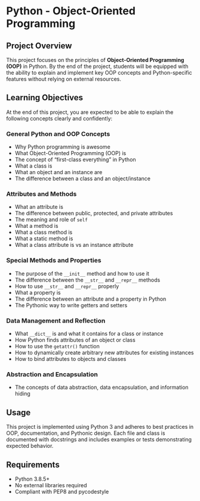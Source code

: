 # Python - Object-Oriented Programming

## Project Overview

This project focuses on the principles of **Object-Oriented Programming (OOP)** in Python. By the end of the project, students will be equipped with the ability to explain and implement key OOP concepts and Python-specific features without relying on external resources.

## Learning Objectives

At the end of this project, you are expected to be able to explain the following concepts clearly and confidently:

### General Python and OOP Concepts
- Why Python programming is awesome
- What Object-Oriented Programming (OOP) is
- The concept of “first-class everything” in Python
- What a class is
- What an object and an instance are
- The difference between a class and an object/instance

### Attributes and Methods
- What an attribute is
- The difference between public, protected, and private attributes
- The meaning and role of `self`
- What a method is
- What a class method is
- What a static method is
- What a class attribute is vs an instance attribute

### Special Methods and Properties
- The purpose of the `__init__` method and how to use it
- The difference between the `__str__` and `__repr__` methods
- How to use `__str__` and `__repr__` properly
- What a property is
- The difference between an attribute and a property in Python
- The Pythonic way to write getters and setters

### Data Management and Reflection
- What `__dict__` is and what it contains for a class or instance
- How Python finds attributes of an object or class
- How to use the `getattr()` function
- How to dynamically create arbitrary new attributes for existing instances
- How to bind attributes to objects and classes

### Abstraction and Encapsulation
- The concepts of data abstraction, data encapsulation, and information hiding

## Usage

This project is implemented using Python 3 and adheres to best practices in OOP, documentation, and Pythonic design. Each file and class is documented with docstrings and includes examples or tests demonstrating expected behavior.

## Requirements

- Python 3.8.5+
- No external libraries required
- Compliant with PEP8 and pycodestyle
